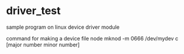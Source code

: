 # driver_test
sample program on linux device driver module

command for making a device file node
mknod -m 0666 /dev/mydev c [major number minor number]
